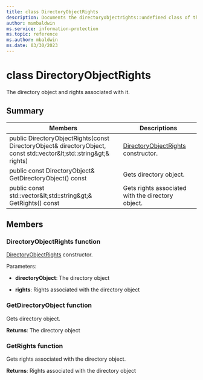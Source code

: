 ```yaml
---
title: class DirectoryObjectRights 
description: Documents the directoryobjectrights::undefined class of the Microsoft Information Protection (MIP) SDK.
author: msmbaldwin
ms.service: information-protection
ms.topic: reference
ms.author: mbaldwin
ms.date: 03/30/2023
---
```


# class DirectoryObjectRights

The directory object and rights associated with it.
  
## Summary
 Members                        | Descriptions                                
--------------------------------|---------------------------------------------
public DirectoryObjectRights(const DirectoryObject& directoryObject, const std::vector\&lt;std::string\&gt;& rights)  |  [DirectoryObjectRights](#class_directory_object_rights) constructor.
public const DirectoryObject& GetDirectoryObject() const  |  Gets directory object.
public const std::vector\&lt;std::string\&gt;& GetRights() const  |  Gets rights associated with the directory object.
  
## Members
  
### DirectoryObjectRights function
[DirectoryObjectRights](undefined) constructor.

Parameters:  
* **directoryObject**: The directory object 


* **rights**: Rights associated with the directory object


  
### GetDirectoryObject function
Gets directory object.

  
**Returns**: The directory object
  
### GetRights function
Gets rights associated with the directory object.

  
**Returns**: Rights associated with the directory object